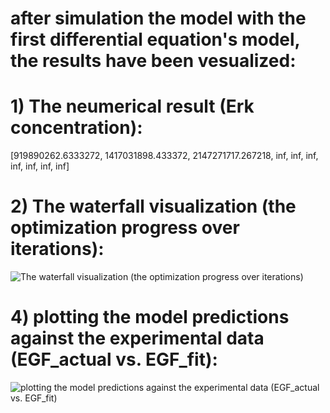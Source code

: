 ﻿
# after simulation the model with the first differential equation's model, the results have been vesualized:



# 1) The neumerical result (Erk concentration):

  [919890262.6333272,
   1417031898.433372,
   2147271717.267218,
   inf,
   inf,
   inf,
   inf,
   inf,
   inf,
   inf] 


# 2) The waterfall visualization (the optimization progress over iterations):

![The waterfall visualization (the optimization progress over iterations)](/home/loqman/Desktop/plots/1.png)



# 4) plotting the model predictions against the experimental data (EGF_actual vs. EGF_fit):

![plotting the model predictions against the experimental data (EGF_actual vs. EGF_fit)](/home/loqman/Desktop/plots/2.png)




